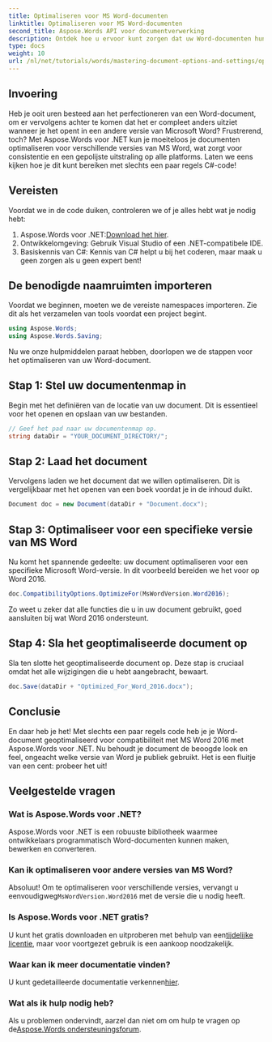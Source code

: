 ```yaml
---
title: Optimaliseren voor MS Word-documenten
linktitle: Optimaliseren voor MS Word-documenten
second_title: Aspose.Words API voor documentverwerking
description: Ontdek hoe u ervoor kunt zorgen dat uw Word-documenten hun opmaak en uiterlijk behouden in verschillende versies van Microsoft Word met Aspose.Words voor .NET.
type: docs
weight: 10
url: /nl/net/tutorials/words/mastering-document-options-and-settings/optimize-for-ms-word-document/
---
```

## Invoering

Heb je ooit uren besteed aan het perfectioneren van een Word-document, om er vervolgens achter te komen dat het er compleet anders uitziet wanneer je het opent in een andere versie van Microsoft Word? Frustrerend, toch? Met Aspose.Words voor .NET kun je moeiteloos je documenten optimaliseren voor verschillende versies van MS Word, wat zorgt voor consistentie en een gepolijste uitstraling op alle platforms. Laten we eens kijken hoe je dit kunt bereiken met slechts een paar regels C#-code!

## Vereisten

Voordat we in de code duiken, controleren we of je alles hebt wat je nodig hebt:

1.  Aspose.Words voor .NET:[Download het hier](https://releases.aspose.com/words/net/).
2. Ontwikkelomgeving: Gebruik Visual Studio of een .NET-compatibele IDE.
3. Basiskennis van C#: Kennis van C# helpt u bij het coderen, maar maak u geen zorgen als u geen expert bent!

## De benodigde naamruimten importeren

Voordat we beginnen, moeten we de vereiste namespaces importeren. Zie dit als het verzamelen van tools voordat een project begint.

```csharp
using Aspose.Words;
using Aspose.Words.Saving;
```

Nu we onze hulpmiddelen paraat hebben, doorlopen we de stappen voor het optimaliseren van uw Word-document.

## Stap 1: Stel uw documentenmap in

Begin met het definiëren van de locatie van uw document. Dit is essentieel voor het openen en opslaan van uw bestanden.

```csharp
// Geef het pad naar uw documentenmap op.
string dataDir = "YOUR_DOCUMENT_DIRECTORY/";
```

## Stap 2: Laad het document

Vervolgens laden we het document dat we willen optimaliseren. Dit is vergelijkbaar met het openen van een boek voordat je in de inhoud duikt.

```csharp
Document doc = new Document(dataDir + "Document.docx");
```

## Stap 3: Optimaliseer voor een specifieke versie van MS Word

Nu komt het spannende gedeelte: uw document optimaliseren voor een specifieke Microsoft Word-versie. In dit voorbeeld bereiden we het voor op Word 2016.

```csharp
doc.CompatibilityOptions.OptimizeFor(MsWordVersion.Word2016);
```

Zo weet u zeker dat alle functies die u in uw document gebruikt, goed aansluiten bij wat Word 2016 ondersteunt.

## Stap 4: Sla het geoptimaliseerde document op

Sla ten slotte het geoptimaliseerde document op. Deze stap is cruciaal omdat het alle wijzigingen die u hebt aangebracht, bewaart.

```csharp
doc.Save(dataDir + "Optimized_For_Word_2016.docx");
```

## Conclusie

En daar heb je het! Met slechts een paar regels code heb je je Word-document geoptimaliseerd voor compatibiliteit met MS Word 2016 met Aspose.Words voor .NET. Nu behoudt je document de beoogde look en feel, ongeacht welke versie van Word je publiek gebruikt. Het is een fluitje van een cent: probeer het uit!

## Veelgestelde vragen

### Wat is Aspose.Words voor .NET?
Aspose.Words voor .NET is een robuuste bibliotheek waarmee ontwikkelaars programmatisch Word-documenten kunnen maken, bewerken en converteren.

### Kan ik optimaliseren voor andere versies van MS Word?
 Absoluut! Om te optimaliseren voor verschillende versies, vervangt u eenvoudigweg`MsWordVersion.Word2016` met de versie die u nodig heeft.

### Is Aspose.Words voor .NET gratis?
 U kunt het gratis downloaden en uitproberen met behulp van een[tijdelijke licentie](https://purchase.aspose.com/temporary-license/), maar voor voortgezet gebruik is een aankoop noodzakelijk.

### Waar kan ik meer documentatie vinden?
 U kunt gedetailleerde documentatie verkennen[hier](https://reference.aspose.com/words/net/).

### Wat als ik hulp nodig heb?
 Als u problemen ondervindt, aarzel dan niet om om hulp te vragen op de[Aspose.Words ondersteuningsforum](https://forum.aspose.com/c/words/8).